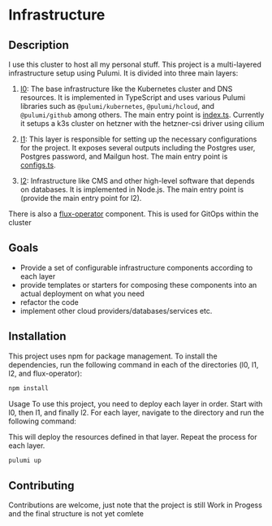 # Infrastructure

## Description
I use this cluster to host all my personal stuff.
This project is a multi-layered infrastructure setup using Pulumi. It is divided into three main layers:

1. [l0](l0/): The base infrastructure like the Kubernetes cluster and DNS resources. It is implemented in TypeScript and uses various Pulumi libraries such as `@pulumi/kubernetes`, `@pulumi/hcloud`, and `@pulumi/github` among others. The main entry point is [index.ts](l0/index.ts). Currently it setups a k3s cluster on hetzner with the hetzner-csi driver using cilium

2. [l1](l1/): This layer is responsible for setting up the necessary configurations for the project. It exposes several outputs including the Postgres user, Postgres password, and Mailgun host. The main entry point is [configs.ts](l1/configs.ts).


3. [l2](l2/): Infrastructure like CMS and other high-level software that depends on databases. It is implemented in Node.js. The main entry point is (provide the main entry point for l2).

There is also a [flux-operator](flux-operator/) component. This is used for GitOps within the cluster

## Goals
- Provide a set of configurable infrastructure components according to each layer
- provide templates or starters for composing these components into an actual deployment on what you need
- refactor the code
- implement other cloud providers/databases/services etc.

## Installation

This project uses npm for package management. To install the dependencies, run the following command in each of the directories (l0, l1, l2, and flux-operator):

```sh
npm install
```

Usage
To use this project, you need to deploy each layer in order. Start with l0, then l1, and finally l2. For each layer, navigate to the directory and run the following command:

This will deploy the resources defined in that layer. Repeat the process for each layer.

```sh
pulumi up
```

## Contributing

Contributions are welcome, just note that the project is still Work in Progess and the final structure is not yet comlete